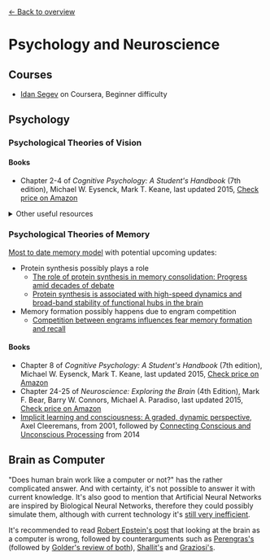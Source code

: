 [← Back to overview](../../../)

# Psychology and Neuroscience

## Courses
* [Idan Segev](https://www.coursera.org/learn/synapses/) on Coursera, Beginner difficulty

## Psychology

### Psychological Theories of Vision

#### Books
* Chapter 2-4 of *Cognitive Psychology: A Student's Handbook* (7th edition), Michael W. Eysenck,‎ Mark T. Keane, last updated 2015, [Check price on Amazon](http://amzn.to/2jwcMGb)

<details>
<summary>Other useful resources</summary>

#### Interesting
* [Why we have blind spots - and how to see the blood vessels inside your own eye](https://youtu.be/L_W-IXqoxHA)
* [Example of the motion aftereffect](https://strobe.cool/)

#### Keywords
* Sensory Organs
* Theories of Color Vision
* Psychophysics
* Eyetracking
* Theories of Vision
* Pattern Recognition
* Object Recognition
* Space Perception Cues
* Gestalt Theories
* Marr Theories
* Biedermann Theories
* Gibson theories
</details>

### Psychological Theories of Memory
<!-- Keywords: Atkinson & Shiffrin, Baddeley model. Mental representation of knowledge. Episodic memory. Autobiographic memory. Excellent memory performance.
Implicit and explicit processes, examples. Implicit/explicit/automatic processing and consciousness. Artificial grammars. -->

[Most to date memory model](https://en.wikibooks.org/wiki/Cognitive_Psychology_and_Cognitive_Neuroscience/Memory) with potential upcoming updates:
* Protein synthesis possibly plays a role
  * [The role of protein synthesis in memory consolidation: Progress amid decades of debate](https://dx.doi.org/10.1016%2Fj.nlm.2007.09.010)
  * [Protein synthesis is associated with high-speed dynamics and broad-band stability of functional hubs in the brain](https://dx.doi.org/10.1016%2Fj.neuroimage.2017.04.062)
* Memory formation possibly happens due to engram competition
  * [Competition between engrams influences fear memory formation and recall](https://dx.doi.org/10.1126/science.aaf0594)

#### Books
* Chapter 8 of *Cognitive Psychology: A Student's Handbook* (7th edition), Michael W. Eysenck,‎ Mark T. Keane, last updated 2015, [Check price on Amazon](http://amzn.to/2jwcMGb)
* Chapter 24-25 of *Neuroscience: Exploring the Brain* (4th Edition), Mark F. Bear,‎ Barry W. Connors,‎ Michael A. Paradiso, last updated 2015, [Check price on Amazon](http://amzn.to/2zMmWxl)
* [Implicit learning and consciousness: A graded, dynamic perspective](https://pdfs.semanticscholar.org/6813/6c840920f66f2b006c109af76925c9e3762c.pdf), Axel Cleeremans, from ‎2001, followed by [Connecting Conscious and Unconscious Processing](http://dx.doi.org/10.1111/cogs.12149) from 2014


## Brain as Computer
"Does human brain work like a computer or not?" has the rather complicated answer. And with certainty, it's not possible to answer it with current knowledge. It's also good to mention that Artificial Neural Networks are inspired by Biological Neural Networks, therefore they could possibly simulate them, although with current technology it's [still very inefficient](http://agi-roadmap.sablatura.info/).

It's recommended to read [Robert Epstein's post](https://aeon.co/essays/your-brain-does-not-process-information-and-it-is-not-a-computer) that looking at the brain as a computer is wrong, followed by counterarguments such as [Perengras's](http://lukependergrass.work/blog/the-information-processing-brain) (followed by [Golder's review of both](https://medium.com/@gdoteof/a-response-to-a-response-to-the-empty-brain-the-information-processing-brain-dde4c6d3aecd)), [Shallit's](http://recursed.blogspot.com/2016/05/yes-your-brain-certainly-is-computer.html) and [Graziosi's](https://sergiograziosi.wordpress.com/2016/05/22/robert-epsteins-empty-essay/).
